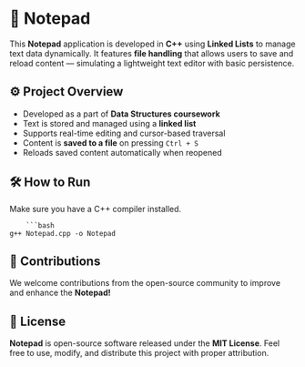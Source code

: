 # 📝 Notepad 

This **Notepad** application is developed in **C++** using **Linked Lists** to manage text data dynamically. It features **file handling** that allows users to save and reload content — simulating a lightweight text editor with basic persistence.

## ⚙️ Project Overview

- Developed as a part of **Data Structures coursework**
- Text is stored and managed using a **linked list**
- Supports real-time editing and cursor-based traversal
- Content is **saved to a file** on pressing `Ctrl + S`
- Reloads saved content automatically when reopened

## 🛠️ How to Run
Make sure you have a C++ compiler installed.

        ```bash
    g++ Notepad.cpp -o Notepad

## 🤝 Contributions

We welcome contributions from the open-source community to improve and enhance the **Notepad!**

## 📄 License

**Notepad** is open-source software released under the **MIT License**. Feel free to use, modify, and distribute this project with proper attribution.
